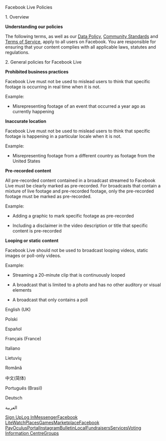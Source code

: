 Facebook Live Policies

1\. Overview

**Understanding our policies**

The following terms, as well as our [Data Policy](https://www.facebook.com/about/privacy/), [Community Standards](https://www.facebook.com/communitystandards/) and [Terms of Service](https://www.facebook.com/legal/terms), apply to all users on Facebook. You are responsible for ensuring that your content complies with all applicable laws, statutes and regulations.

2\. General policies for Facebook Live

**Prohibited business practices**

Facebook Live must not be used to mislead users to think that specific footage is occurring in real time when it is not.

Example:

*   Misrepresenting footage of an event that occurred a year ago as currently happening

**Inaccurate location**

Facebook Live must not be used to mislead users to think that specific footage is happening in a particular locale when it is not.

Example:

*   Misrepresenting footage from a different country as footage from the United States

**Pre-recorded content**

All pre-recorded content contained in a broadcast streamed to Facebook Live must be clearly marked as pre-recorded. For broadcasts that contain a mixture of live footage and pre-recorded footage, only the pre-recorded footage must be marked as pre-recorded.

Example:

*   Adding a graphic to mark specific footage as pre-recorded

*   Including a disclaimer in the video description or title that specific content is pre-recorded

**Looping or static content**

Facebook Live should not be used to broadcast looping videos, static images or poll-only videos.

Example:

*   Streaming a 20-minute clip that is continuously looped

*   A broadcast that is limited to a photo and has no other auditory or visual elements

*   A broadcast that only contains a poll

English (UK)

Polski

Español

Français (France)

Italiano

Lietuvių

Română

中文(简体)

Português (Brasil)

Deutsch

العربية

[Sign Up](https://www.facebook.com/reg/)[Log In](https://www.facebook.com/login/)[Messenger](https://l.facebook.com/l.php?u=https%3A%2F%2Fmessenger.com%2F&h=AT011aZZYU2PjkBigE5nqLX7dqhPgwslfvw8t46awgvoocAIbh8e095LGd-BNYODmRDZAfSb0OY3gHd6B8cWouYf1AoiGLaWnWFWltbvsNKxrWDYkLx9XLUyE1cbnNa9pls7V11RXr6h4h9IaVtDj8nElEDO5lZOFD3KzA)[Facebook Lite](https://www.facebook.com/lite/)[Watch](https://en-gb.facebook.com/watch/)[Places](https://www.facebook.com/places/)[Games](https://www.facebook.com/games/)[Marketplace](https://www.facebook.com/marketplace/)[Facebook Pay](https://pay.facebook.com/)[Oculus](https://l.facebook.com/l.php?u=https%3A%2F%2Fwww.oculus.com%2F&h=AT011aZZYU2PjkBigE5nqLX7dqhPgwslfvw8t46awgvoocAIbh8e095LGd-BNYODmRDZAfSb0OY3gHd6B8cWouYf1AoiGLaWnWFWltbvsNKxrWDYkLx9XLUyE1cbnNa9pls7V11RXr6h4h9IaVtDj8nElEDO5lZOFD3KzA)[Portal](https://portal.facebook.com/)[Instagram](https://l.facebook.com/l.php?u=https%3A%2F%2Fwww.instagram.com%2F&h=AT011aZZYU2PjkBigE5nqLX7dqhPgwslfvw8t46awgvoocAIbh8e095LGd-BNYODmRDZAfSb0OY3gHd6B8cWouYf1AoiGLaWnWFWltbvsNKxrWDYkLx9XLUyE1cbnNa9pls7V11RXr6h4h9IaVtDj8nElEDO5lZOFD3KzA)[Bulletin](https://www.bulletin.com/)[Local](https://www.facebook.com/local/lists/245019872666104/)[Fundraisers](https://www.facebook.com/fundraisers/)[Services](https://www.facebook.com/biz/directory/)[Voting Information Centre](https://www.facebook.com/votinginformationcenter/?entry_point=c2l0ZQ%3D%3D)[Groups](https://www.facebook.com/groups/explore/)